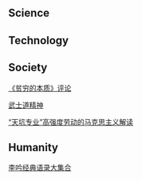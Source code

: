 ## Science

## Technology

## Society

[《贫穷的本质》评论](https://alfredldong.github.io/MyArticle/PoorEconomics.html)

[武士道精神](https://alfredldong.github.io/MyArticle/Samurai.html)

[“天坑专业”高强度劳动的马克思主义解读](https://alfredldong.github.io/MyArticle/tiankengmajormarxism.html)

## Humanity

[李吟经典语录大集合](https://alfredldong.github.io/MyArticle/LiYinQuote.html)
